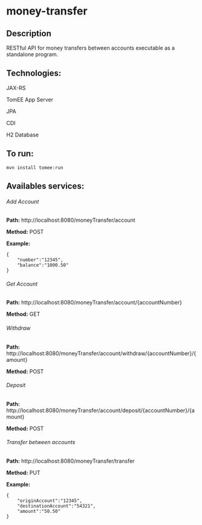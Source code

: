 
# money-transfer

## Description
RESTful API for money transfers between accounts executable as a standalone program.

## Technologies:
JAX-RS

TomEE App Server

JPA

CDI

H2 Database

## To run:
```
mvn install tomee:run
```

## Availables services:

###### Add Account
**Path:**  http://localhost:8080/moneyTransfer/account

**Method:** POST

**Example:** 
```
{
	"number":"12345",
	"balance":"1000.50"
}
```
###### Get Account
**Path:**  http://localhost:8080/moneyTransfer/account/{accountNumber}

**Method:** GET

###### Withdraw
**Path:**  http://localhost:8080/moneyTransfer/account/withdraw/{accountNumber}/{amount}

**Method:** POST

###### Deposit
**Path:**  http://localhost:8080/moneyTransfer/account/deposit/{accountNumber}/{amount}

**Method:** POST

###### Transfer between accounts
**Path:**  http://localhost:8080/moneyTransfer/transfer

**Method:** PUT

**Example:** 
```
{
	"originAccount":"12345",
	"destinationAccount":"54321",
	"amount":"50.50"
}
```





